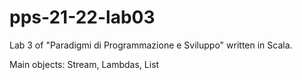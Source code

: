 # pps-21-22-lab03
Lab 3 of "Paradigmi di Programmazione e Sviluppo" written in Scala.


Main objects: Stream, Lambdas, List
